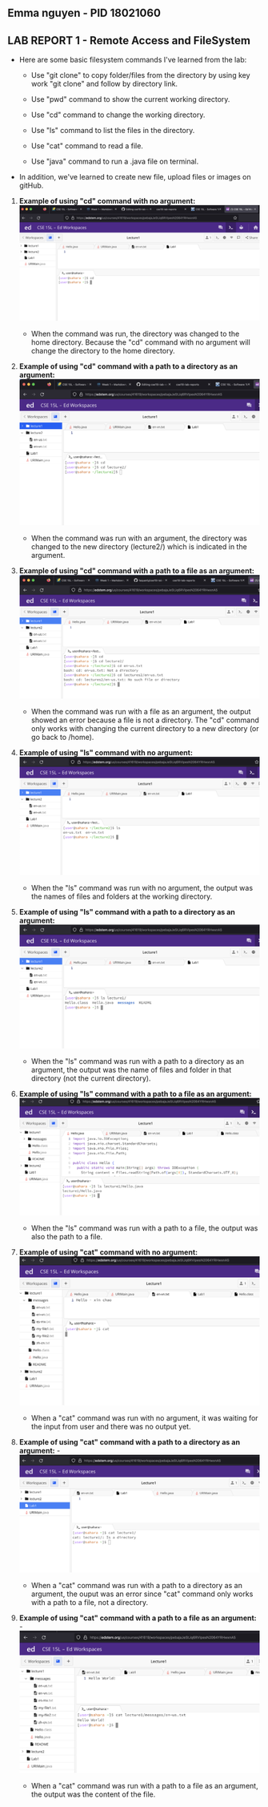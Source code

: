 **Emma nguyen - PID 18021060**
-
**LAB REPORT 1 - Remote Access and FileSystem**                  
-
- Here are some basic filesystem commands I've learned from the lab:
   - Use "git clone" to copy folder/files from the directory by using key work "git clone" and follow by directory link.

   - Use "pwd" command to show the current working directory.
   - Use "cd" command to change the working directory.
   - Use "ls" command to list the files in the directory.
   - Use "cat" command to read a file.
   - Use "java" command to run a .java file on terminal.
- In addition, we've learned to create new file, upload files or images on gitHub.

1. **Example of using "cd" command with no argument:**
    ![cd with no argument](image-cd1.png)
   - When the command was run, the directory was changed to the home directory. Because the "cd" command with no argument will change the directory to the home directory.
     
2. **Example of using "cd" command with a path to a directory as an argument:**
    ![cd with a path to a directory](image-cd2.png)
   - When the command was run with an argument, the directory was changed to the new directory (lecture2/) which is indicated in the argument.
     
3. **Example of using "cd" command with a path to a file as an argument:**
    ![cd with a path to a file](image-cd3.png)
   - When the command was run with a file as an argument, the output showed an error because a file is not a directory. The "cd" command only works with changing the current directory to a new directory (or go back to /home).
     
4. **Example of using "ls" command with no argument:**
   ![ls with no argument](image-ls1.png)
   - When the "ls" command was run with no argument, the output was the names of files and folders at the working directory.
     
5. **Example of using "ls" command with a path to a directory as an argument:**
   ![ls with a path to a directory](image-ls2.png)
   - When the "ls" command was run with a path to a directory as an argument, the output was the name of files and folder in that directory (not the current directory).
     
6. **Example of using "ls" command with a path to a file as an argument:**
   ![ls with a path to a file](image-ls3.png)
   - When the "ls" command was run with a path to a file, the output was also the path to a file.
     
7. **Example of using "cat" command with no argument:**
   ![cat with no argument](image-cat1.png)
   - When a "cat" command was run with no argument, it was waiting for the input from user and there was no output yet.
   
8. **Example of using "cat" command with a path to a directory as an argument:**
   -![cat with a path to a directory](image-cat2.png)
   - When a "cat" command was run with a path to a directory as an argument, the ouput was an error since "cat" command only works with a path to a file, not a directory.
9. **Example of using "cat" command with a path to a file as an argument:**
   -![cat with a path to a file](image-cat3.png)
   - When a "cat" command was run with a path to a file as an argument, the output was the content of the file.
    
